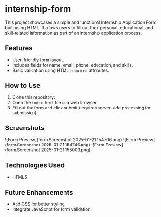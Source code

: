 # internship-form
This project showcases a simple and functional Internship Application Form built using HTML. It allows users to fill out their personal, educational, and skill-related information as part of an internship application process.
## Features
- User-friendly form layout.
- Includes fields for name, email, phone, education, and skills.
- Basic validation using HTML `required` attributes.
## How to Use
1. Clone this repository:
2. Open the `index.html` file in a web browser.
3. Fill out the form and click submit (requires server-side processing for submission).
## Screenshots
![Form Preview](form.Screenshot 2025-01-21 154706.png)
![Form Preview](form.Screenshot 2025-01-21 154746.png)
![Form Preview](form.Screenshot 2025-01-21 155003.png)

## Technologies Used
- HTML5
## Future Enhancements
- Add CSS for better styling.
- Integrate JavaScript for form validation.
  
